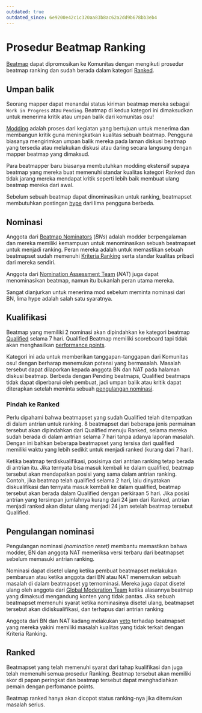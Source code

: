 ```yaml
---
outdated: true
outdated_since: 6e9200e42c1c320aa83b8ac62a2dd9b678bb3eb4
---
```


# Prosedur Beatmap Ranking

[Beatmap](/wiki/Beatmaps) dapat dipromosikan ke Komunitas dengan mengikuti prosedur beatmap ranking dan sudah berada dalam kategori [Ranked](/wiki/Beatmaps#ranked).

## Umpan balik

Seorang mapper dapat menandai status kiriman beatmap mereka sebagai `Work in Progress` atau `Pending`. Beatmap di kedua kategori ini dimaksudkan untuk menerima kritik atau umpan balik dari komunitas osu!

[Modding](/wiki/Modding) adalah proses dari kegiatan yang bertujuan untuk menerima dan membangun kritik guna meningkatkan kualitas sebuah beatmap. Pengguna biasanya mengirimkan umpan balik mereka pada laman diskusi beatmap yang tersedia atau melakukan diskusi atau daring secara langsung dengan mapper beatmap yang dimaksud.

Para beatmapper baru biasanya membutuhkan modding ekstensif supaya beatmap yang mereka buat memenuhi standar kualitas kategori Ranked dan tidak jarang mereka mendapat kritik seperti lebih baik membuat ulang beatmap mereka dari awal.

Sebelum sebuah beatmap dapat dinominasikan untuk ranking, beatmapset membutuhkan postingan [hype](/wiki/Glossary#hype) dari lima pengguna berbeda.

## Nominasi

Anggota dari [Beatmap Nominators](/wiki/People/The_Team/Beatmap_Nominators) (*BNs*) adalah modder berpengalaman dan mereka memiliki kemampuan untuk menominasikan sebuah beatmapset untuk menjadi ranking. Peran mereka adalah untuk memastikan sebuah beatmapset sudah memenuhi [Kriteria Ranking](/wiki/Ranking_Criteria) serta standar kualitas pribadi dari mereka sendiri.

Anggota dari [Nomination Assessment Team](/wiki/People/The_Team/Nomination_Assessment_Team) (*NAT*) juga dapat menominasikan beatmap, namun itu bukanlah peran utama mereka.

Sangat dianjurkan untuk menerima mod sebelum meminta nominasi dari BN, lima hype adalah salah satu syaratnya.

## Kualifikasi

Beatmap yang memiliki 2 nominasi akan dipindahkan ke kategori beatmap [Qualified](/wiki/Beatmaps#qualified) selama 7 hari. Qualified Beatmap memiliki scoreboard tapi tidak akan menghasilkan [performance points](/wiki/Performance_Points).

Kategori ini ada untuk memberikan tanggapan-tanggapan dari Komunitas osu! dengan berharap menemukan potensi yang bermasalah. Masalah tersebut dapat dilaporkan kepada anggota BN dan NAT pada halaman diskusi beatmap. Berbeda dengan Pending beatmaps, Qualified beatmaps tidak dapat diperbarui oleh pembuat, jadi umpan balik atau kritik dapat diterapkan setelah meminta sebuah [pengulangan nominasi](#pengulangan-nominasi).

### Pindah ke Ranked

Perlu dipahami bahwa beatmapset yang sudah Qualified telah ditempatkan di dalam antrian untuk ranking. 8 beatmapset dari beberapa jenis permainan tersebut akan dipindahkan dari Qualified menuju Ranked, selama mereka sudah berada di dalam antrian selama 7 hari tanpa adanya laporan masalah. Dengan ini bahkan beberapa beatmapset yang tersisa dari qualified memiliki waktu yang lebih sedikit untuk menjadi ranked (kurang dari 7 hari).

Ketika beatmap terdiskualifikasi, posisinya dari antrian ranking tetap berada di antrian itu. Jika ternyata bisa masuk kembali ke dalam qualified, beatmap tersebut akan mendapatkan posisi yang sama dalam antrian ranking. Contoh, jika beatmap telah qualified selama 2 hari, lalu dinyatakan diskualifikasi dan ternyata masuk kembali ke dalam qualified, beatmap tersebut akan berada dalam Qualified dengan perkiraan 5 hari. Jika posisi antrian yang tersimpan jumlahnya kurang dari 24 jam dari Ranked, antrian menjadi ranked akan diatur ulang menjadi 24 jam setelah beatmap tersebut Qualified.

## Pengulangan nominasi

Pengulangan nominasi *(nomination reset)* membantu memastikan bahwa modder, BN dan anggota NAT memeriksa versi terbaru dari beatmapset sebelum memasuki antrian ranking.

Nominasi dapat disetel ulang ketika pembuat beatmapset melakukan pembaruan atau ketika anggota dari BN atau NAT menemukan sebuah masalah di dalam beatmapset yg ternominasi. Mereka juga dapat disetel ulang oleh anggota dari [Global Moderation Team](/wiki/People/The_Team/Global_Moderation_Team) ketika alasannya beatmap yang dimaksud mengandung konten yang tidak pantas. Jika sebuah beatmapset memenuhi syarat ketika nominasinya disetel ulang, beatmapset tersebut akan didiskualifikasi, dan terhapus dari antrian ranking

Anggota dari BN dan NAT kadang melakukan [veto](/wiki/People/The_Team/Beatmap_Nominators/Beatmap_Veto) terhadap beatmapset yang mereka yakini memiliki masalah kualitas yang tidak terkait dengan Kriteria Ranking.

## Ranked

Beatmapset yang telah memenuhi syarat dari tahap kualifikasi dan juga telah memenuhi semua prosedur Ranking. Beatmap tersebut akan memiliki skor di papan peringkat dan beatmap tersebut dapat menghadiahkan pemain dengan perfomance points.

Beatmap ranked hanya akan dicopot status ranking-nya jika ditemukan masalah serius.
